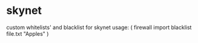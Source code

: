 # skynet
custom whitelists' and blacklist for skynet
usage: ( firewall import blacklist file.txt "Apples" ) 
